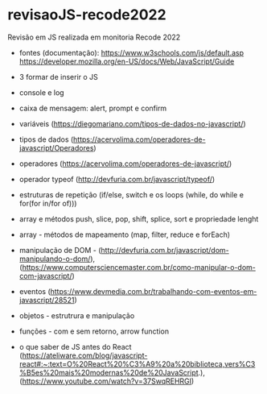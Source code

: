 # revisaoJS-recode2022
Revisão em JS realizada em monitoria Recode 2022

- fontes (documentação):
https://www.w3schools.com/js/default.asp
https://developer.mozilla.org/en-US/docs/Web/JavaScript/Guide

- 3 formar de inserir o JS
- console e log
- caixa de mensagem: alert, prompt e confirm 
- variáveis (https://diegomariano.com/tipos-de-dados-no-javascript/)
- tipos de dados (https://acervolima.com/operadores-de-javascript/Operadores)
- operadores (https://acervolima.com/operadores-de-javascript/)
- operador typeof (http://devfuria.com.br/javascript/typeof/)
- estruturas de repetição (if/else, switch e os loops (while, do while e for(for in/for of)))
- array e métodos push, slice, pop, shift, splice, sort e propriedade lenght
- array - métodos de mapeamento (map, filter, reduce e forEach)
- manipulação de DOM - (http://devfuria.com.br/javascript/dom-manipulando-o-dom/), (https://www.computersciencemaster.com.br/como-manipular-o-dom-com-javascript/)
- eventos (https://www.devmedia.com.br/trabalhando-com-eventos-em-javascript/28521)
- objetos - estrutrura e manipulação
- funções - com e sem retorno, arrow function
- o que saber de JS antes do React (https://ateliware.com/blog/javascript-react#:~:text=O%20React%20%C3%A9%20a%20biblioteca,vers%C3%B5es%20mais%20modernas%20de%20JavaScript.), (https://www.youtube.com/watch?v=37SwqREHRGI)


